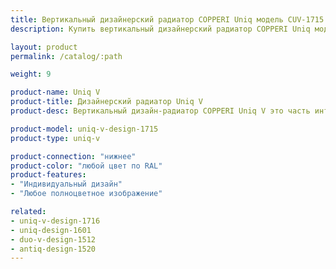 ```yaml
---
title: Вертикальный дизайнерский радиатор COPPERI Uniq модель CUV-1715
description: Купить вертикальный дизайнерский радиатор COPPERI Uniq модель CUV-1715 по цене производителя в Москве.

layout: product
permalink: /catalog/:path

weight: 9

product-name: Uniq V
product-title: Дизайнерский радиатор Uniq V
product-desc: Вертикальный дизайн-радиатор COPPERI Uniq V это часть интерьера, которой можно любоваться бесконечно. Строгая форма и яркое оформление передней панели мгновенно обращают на себя внимание и не дают отвести взгляд.

product-model: uniq-v-design-1715
product-type: uniq-v

product-connection: "нижнее"
product-color: "любой цвет по RAL"
product-features:
- "Индивидуальный дизайн"
- "Любое полноцветное изображение"

related:
- uniq-v-design-1716
- uniq-design-1601
- duo-v-design-1512
- antiq-design-1520
---
```

